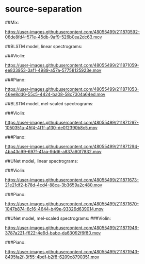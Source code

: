 # source-separation

##Mix:

https://user-images.githubusercontent.com/48055499/211870592-06de8fd4-571e-45db-9af9-526b0ea2dc63.mov


##BLSTM model, linear spectrograms:

###Violin:

https://user-images.githubusercontent.com/48055499/211871059-ee833953-3af1-4989-a57a-57758125923e.mov

###Piano:

https://user-images.githubusercontent.com/48055499/211871053-46ee8dd6-55c5-4424-ba08-58c7304a64ed.mov


##BLSTM model, mel-scaled spectrograms:

###Violin:

https://user-images.githubusercontent.com/48055499/211871297-1050351a-45f4-4f1f-a130-de0f2390b8c5.mov

###Piano:

https://user-images.githubusercontent.com/48055499/211871294-4ba43c99-697f-41aa-9dd6-a837a90f7832.mov


##UNet model, linear spectrograms:

###Violin:

https://user-images.githubusercontent.com/48055499/211871673-21e21df2-b78d-4cd4-88ca-3b3659a2c480.mov

###Piano:

https://user-images.githubusercontent.com/48055499/211871670-1047b874-6c16-4644-b49e-93326d639014.mov


##UNet model, mel-scaled spectrograms:
###Violin:

https://user-images.githubusercontent.com/48055499/211871946-3787a221-f622-4e9d-babe-da63092f6f80.mov

###Piano:

https://user-images.githubusercontent.com/48055499/211871943-8495fa2f-3f55-4bdf-b2f8-6209c8790351.mov

